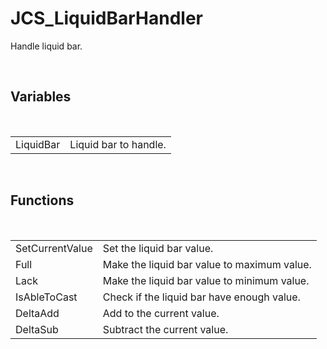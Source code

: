 <div id="content-header">
  <h1>JCS_LiquidBarHandler</h1>
</div>

<p>
  Handle liquid bar.
</p>


<br/>
<h2>Variables</h2>
<br/>

<table>
  <tr>
    <td>LiquidBar</td>
    <td>Liquid bar to handle.</td>
  </tr>
</table>


<br/>
<h2>Functions</h2>
<br/>

<table>
  <tr>
    <td>SetCurrentValue</td>
    <td>Set the liquid bar value.</td>
  </tr>
  <tr>
    <td>Full</td>
    <td>Make the liquid bar value to maximum value.</td>
  </tr>
  <tr>
    <td>Lack</td>
    <td>Make the liquid bar value to minimum value.</td>
  </tr>
  <tr>
    <td>IsAbleToCast</td>
    <td>Check if the liquid bar have enough value.</td>
  </tr>
  <tr>
    <td>DeltaAdd</td>
    <td>Add to the current value.</td>
  </tr>
  <tr>
    <td>DeltaSub</td>
    <td>Subtract the current value.</td>
  </tr>
</table>
